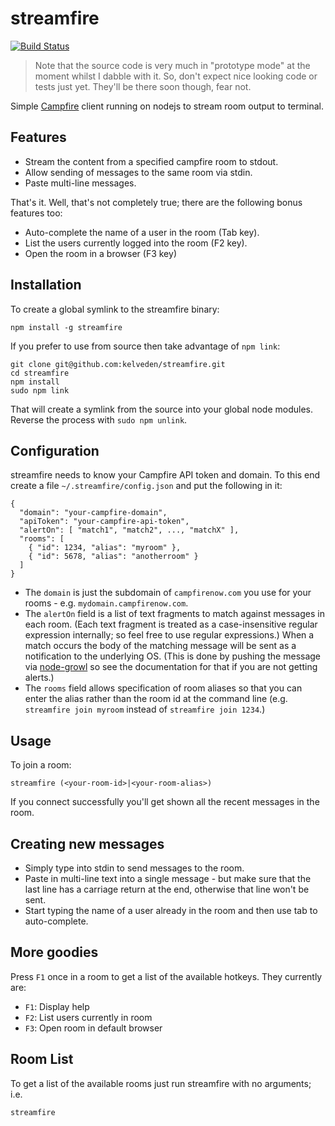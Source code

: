 streamfire
==========
[![Build Status](https://travis-ci.org/kelveden/streamfire.png?branch=master)](https://travis-ci.org/kelveden/streamfire)

> Note that the source code is very much in "prototype mode" at the moment whilst I dabble with it. So, don't expect nice looking code or tests just yet. They'll be there soon though, fear not.

Simple [Campfire](http://campfirenow.com) client running on nodejs to stream room output to terminal.

Features
--------

* Stream the content from a specified campfire room to stdout.
* Allow sending of messages to the same room via stdin.
* Paste multi-line messages.

That's it. Well, that's not completely true; there are the following bonus features too:

* Auto-complete the name of a user in the room (Tab key).
* List the users currently logged into the room (F2 key).
* Open the room in a browser (F3 key)

Installation
------------
To create a global symlink to the streamfire binary:

    npm install -g streamfire

If you prefer to use from source then take advantage of `npm link`:

    git clone git@github.com:kelveden/streamfire.git
    cd streamfire
    npm install
    sudo npm link
  
That will create a symlink from the source into your global node modules. Reverse the process with `sudo npm unlink`.

Configuration
-------------
streamfire needs to know your Campfire API token and domain. To this end create a file `~/.streamfire/config.json` and put
the following in it:

    {
      "domain": "your-campfire-domain",
      "apiToken": "your-campfire-api-token",
      "alertOn": [ "match1", "match2", ..., "matchX" ],
      "rooms": [
        { "id": 1234, "alias": "myroom" },
        { "id": 5678, "alias": "anotherroom" }
      ]
    }

 * The `domain` is just the subdomain of `campfirenow.com` you use for your rooms - e.g. `mydomain.campfirenow.com`.
 * The `alertOn` field is a list of text fragments to match against messages in each room. (Each text fragment is treated as a case-insensitive
regular expression internally; so feel free to use regular expressions.) When a match occurs the body of the matching
message will be sent as a notification to the underlying OS. (This is done by pushing the message via
[node-growl](https://github.com/visionmedia/node-growl) so see the documentation for that if you are not getting alerts.)
 * The `rooms` field allows specification of room aliases so that you can enter the alias rather than the room id at the command line
 (e.g. `streamfire join myroom` instead of `streamfire join 1234`.)

Usage
-----
To join a room:

    streamfire (<your-room-id>|<your-room-alias>)

If you connect successfully you'll get shown all the recent messages in the room.

Creating new messages
---------------------
 * Simply type into stdin to send messages to the room.
 * Paste in multi-line text into a single message - but make sure that the last line has a carriage return at the end, otherwise that line won't be sent.
 * Start typing the name of a user already in the room and then use tab to auto-complete.

More goodies
------------

Press `F1` once in a room to get a list of the available hotkeys. They currently are:

 * `F1`: Display help
 * `F2`: List users currently in room
 * `F3`: Open room in default browser

Room List
---------
To get a list of the available rooms just run streamfire with no arguments; i.e.

    streamfire
